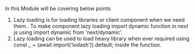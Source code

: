 In this Module will be covering below points

1. Lazy loading is for loading libraries or client component when we need them . To make component lazy loading import dynamic function in next js using import dynamic from 'next/dynamic'.
2. Lazy loading can be used to load heavy library when ever required using const \_ = (await import('lodash')).default; inside the function.
